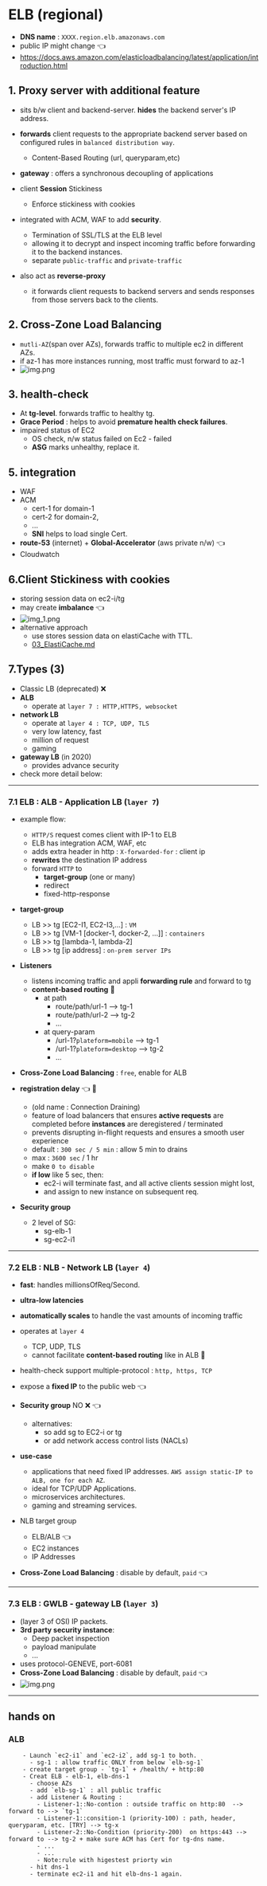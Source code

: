 # ELB (regional)
- **DNS name** : `XXXX.region.elb.amazonaws.com` 
- public IP might change :point_left:
- https://docs.aws.amazon.com/elasticloadbalancing/latest/application/introduction.html

## 1. Proxy server with additional feature
- sits b/w client and backend-server. **hides** the backend server's IP address.

- **forwards** client requests to the appropriate backend server based on configured rules in `balanced distribution way`.
  - Content-Based Routing (url, queryparam,etc)
- **gateway** : offers a synchronous decoupling of applications
- client **Session** Stickiness
  - Enforce stickiness with cookies
- integrated with ACM, WAF to add **security**. 
  - Termination of SSL/TLS at the ELB level
  - allowing it to decrypt and inspect incoming traffic before forwarding it to the backend instances.
  - separate `public-traffic` and `private-traffic`
- also act as **reverse-proxy**
  - it forwards client requests to backend servers and sends responses from those servers back to the clients.
  
## 2. Cross-Zone Load Balancing 
- `mutli-AZ`(span over AZs), forwards traffic to multiple ec2 in different AZs.
- if az-1 has more instances running, most traffic must forward to az-1
- ![img.png](../99_img/ec2/im-3.png)

## 3. health-check
- At **tg-level**. forwards traffic to healthy tg.
- **Grace Period** : helps to avoid **premature health check failures**.
- impaired status of EC2 
  - OS check, n/w status failed on Ec2 - failed
  - **ASG** marks unhealthy, replace it.
  
  
## 5. integration
- WAF 
- ACM 
  - cert-1 for domain-1
  - cert-2 for domain-2, 
  - ...  
  - **SNI** helps to load single Cert.
- **route-53** (internet) + **Global-Accelerator** (aws private n/w) :point_left:
- Cloudwatch

## 6.Client Stickiness with cookies
- storing session data on ec2-i/tg
- may create **imbalance** :point_left:
- ![img_1.png](../99_img/ec2/im-2.png)
- alternative approach
  - use stores session data on elastiCache with TTL. 
  - [03_ElastiCache.md](../03_database/03_ElastiCache.md)
  
## 7.Types (3)
- Classic LB (deprecated) :x:
- **ALB** 
  - operate at `layer 7 : HTTP,HTTPS, websocket`
- **network LB** 
  - operate at `layer 4 : TCP, UDP, TLS`  
  - very low latency, fast
  - million of request
  - gaming
- **gateway LB** (in 2020) 
  - provides advance security
- check more detail below:
---
### 7.1 ELB : ALB - Application LB (`layer 7`)
- example flow:
  - `HTTP/S` request comes client with IP-1 to ELB
  - ELB has integration ACM, WAF, etc
  - adds extra header in http : `X-forwarded-for` : client ip
  - **rewrites** the destination IP address 
  - forward `HTTP` to 
    - **target-group** (one or many)
    - redirect
    - fixed-http-response
    
- **target-group**
    - LB >> tg [EC2-I1, EC2-I3,...] : `VM`
    - LB >> tg [VM-1 [docker-1, docker-2, ...]] : `containers`
    - LB >> tg [lambda-1, lambda-2]
    - LB >> tg [ip address] : `on-prem server IPs`
  
- **Listeners**
  - listens incoming traffic and appli **forwarding rule** and forward to tg
  - **content-based routing** :dart:
    - at path 
      - route/path/url-1 --> tg-1
      - route/path/url-2 --> tg-2
      - ...
    - at query-param  
      - /url-1?`plateform=mobile` --> tg-1
      - /url-1?`plateform=desktop` --> tg-2
      - ...

- **Cross-Zone Load Balancing** : `free`, enable for ALB

- **registration delay** :point_left: :dart:
  - (old name : Connection Draining)
  - feature of load balancers that ensures **active requests** are completed before **instances** are deregistered / terminated
  - prevents disrupting in-flight requests and ensures a smooth user experience
  - default : `300 sec / 5 min` : allow 5 min to drains
  - max : `3600 sec` / 1 hr
  - make `0 to disable`
  - **if low** like 5 sec, then:
    - ec2-i will terminate fast, and all active clients session might lost,
    - and assign to new instance on subsequent req.

- **Security group**
  - 2 level of SG:
    - sg-elb-1
    - sg-ec2-i1
---
### 7.2 ELB : NLB - Network LB (`layer 4`)
- **fast**: handles millionsOfReq/Second.
- **ultra-low latencies**
- **automatically scales** to handle the vast amounts of incoming traffic
- operates at `layer 4` 
  - TCP, UDP, TLS 
  - cannot facilitate **content-based routing** like in ALB :dart:
- health-check support multiple-protocol : `http, https, TCP`
- expose a **fixed IP** to the public web :point_left:
- **Security group** NO :x: :point_left: 
  - alternatives:
    - so add sg to EC2-i or tg
    - or add network access control lists (NACLs)
  
- **use-case**
  - applications that need fixed IP addresses. `AWS assign static-IP to ALB, one for each AZ`.
  - ideal for TCP/UDP Applications.
  - microservices architectures.
  - gaming and streaming services.

- NLB target group
  - ELB/ALB :point_left:
  - EC2 instances
  - IP Addresses

- **Cross-Zone Load Balancing** : disable by default, `paid` :point_left:

---
### 7.3  ELB : GWLB - gateway LB (`layer 3`)
- (layer 3 of OSI) IP packets.
- **3rd party security instance**:
  - Deep packet inspection
  - payload manipulate
  - ...
- uses protocol-GENEVE, port-6081 
- **Cross-Zone Load Balancing** : disable by default, `paid` :point_left:
- ![img.png](../99_img/ec2/im-1.png)

---

## hands on 
### ALB
```
    - Launch `ec2-i1` and `ec2-i2`, add sg-1 to both.
      - sg-1 : allow traffic ONLY from below `elb-sg-1` 
    - create target group - `tg-1` + /health/ + http:80
    - Creat ELB - elb-1, elb-dns-1
      - choose AZs
      - add `elb-sg-1` : all public traffic
      - add Listener & Routing :  
        - Listener-1::No-contion : outside traffic on http:80  --> forward to --> `tg-1` 
        - Listener-1::consition-1 (priority-100) : path, header, queryparam, etc. [TRY] --> tg-x
        - Listener-2::No-Condition (priority-200)  on https:443 --> forward to --> tg-2 + make sure ACM has Cert for tg-dns name.
        - ...
        - ...  
        - Note:rule with higestest priorty win  
      - hit dns-1
      - terminate ec2-i1 and hit elb-dns-1 again.
```